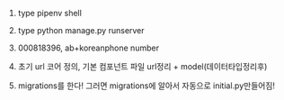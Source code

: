 1. type pipenv shell
2. type python manage.py runserver
3. 000818396, ab+koreanphone number

4. 초기 url 코어 정의, 기본 컴포넌트 파일 url정리 + model(데이터타입정리후)
5. migrations를 한다! 그러면 migrations에 알아서 자동으로 initial.py만들어짐!
